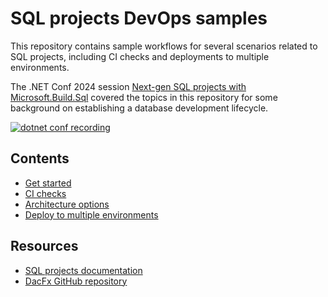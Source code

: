 # SQL projects DevOps samples

This repository contains sample workflows for several scenarios related to SQL projects, including CI checks and deployments to multiple environments.

The .NET Conf 2024 session [Next-gen SQL projects with Microsoft.Build.Sql](https://www.youtube.com/watch?v=uYT8UGZgC5w) covered the topics in this repository for some background on establishing a database development lifecycle.

[![dotnet conf recording](https://img.youtube.com/vi/uYT8UGZgC5w/0.jpg)](https://www.youtube.com/watch?v=uYT8UGZgC5w)

## Contents

- [Get started](Demos/1-GetStarted.md)
- [CI checks](Demos/2-ContinuousIntegration.md)
- [Architecture options](Demos/3-ArchitectureOptions.md)
- [Deploy to multiple environments](Demos/4-ContinuousDeployments.md)

## Resources

- [SQL projects documentation](https://aka.ms/sqlprojects)
- [DacFx GitHub repository](https://github.com/microsoft/dacfx)
